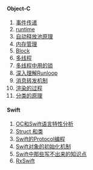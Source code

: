 #### Object-C

1. [事件传递](https://blog.ibireme.com/2015/05/18/runloop/#more-41710)
2. [runtime]()
3. [自动释放池原理]()
4. [内存管理]()
5. [Block]()
6. [多线程]()
7. [多线程中用的锁]()
8. [深入理解Runloop]()
9. [消息转发机制]()
10. [渲染的过程]()
11. [分类的原理]()



#### Swift

1. [OC和Swift语言特性分析]()
2. [Struct 和类]()
3. [Swift的Protocol编程]()
4. [Swift对象的初始化机制]()
5. [Swift中那些写不出来的知识点]()
6. [RxSwift]()